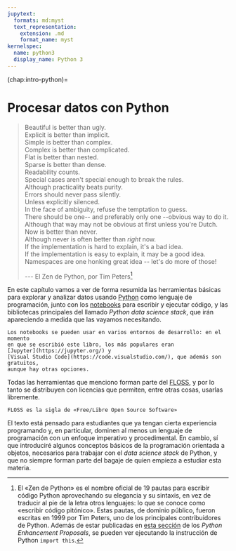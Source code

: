 ```yaml
---
jupytext:
  formats: md:myst
  text_representation:
    extension: .md
    format_name: myst
kernelspec:
  name: python3
  display_name: Python 3
---
```


(chap:intro-python)=
# Procesar datos con Python

> Beautiful is better than ugly.<br/>
> Explicit is better than implicit.<br/>
> Simple is better than complex.<br/>
> Complex is better than complicated.<br/>
> Flat is better than nested.<br/>
> Sparse is better than dense.<br/>
> Readability counts.<br/>
> Special cases aren't special enough to break the rules.<br/>
> Although practicality beats purity.<br/>
> Errors should never pass silently.<br/>
> Unless explicitly silenced.<br/>
> In the face of ambiguity, refuse the temptation to guess.<br/>
> There should be one-- and preferably only one --obvious way to do it.<br/>
> Although that way may not be obvious at first unless you're Dutch.<br/>
> Now is better than never.<br/>
> Although never is often better than *right* now.<br/>
> If the implementation is hard to explain, it's a bad idea.<br/>
> If the implementation is easy to explain, it may be a good idea.<br/>
> Namespaces are one honking great idea -- let's do more of those!<br/>
>
> --- El Zen de Python, por Tim Peters[^zen]


En este capítulo vamos a ver de forma resumida las herramientas básicas para
explorar y analizar datos usando [Python](https://www.python.org) como lenguaje
de programación, junto con los
[notebooks](https://en.wikipedia.org/wiki/Notebook_interface) para escribir y
ejecutar código, y las bibliotecas principales del llamado
_Python data science stack_, que irán apareciendo a medida que las vayamos
necesitando.
```{margin}
Los notebooks se pueden usar en varios entornos de desarrollo: en el momento
en que se escribió este libro, los más populares eran
[Jupyter](https://jupyter.org/) y
[Visual Studio Code](https://code.visualstudio.com/), que además son gratuitos,
aunque hay otras opciones.
```

Todas las herramientas que menciono forman parte del
[FLOSS](https://es.wikipedia.org/wiki/Software_de_c%C3%B3digo_abierto_y_libre),
y por lo tanto se distribuyen con licencias que permiten, entre otras cosas,
usarlas libremente.
```{margin}
FLOSS es la sigla de «Free/Libre Open Source Software»
```

El texto está pensado para estudiantes que ya tengan cierta experiencia
programando y, en particular, dominen al menos un lenguaje de programación con
un enfoque imperativo y procedimental. En cambio, sí que introduciré algunos
conceptos básicos de la programación orientada a objetos, necesarios para
trabajar con el _data science stack_ de Python, y que no siempre forman parte
del bagaje de quien empieza a estudiar esta materia.


[^zen]: El «Zen de Python» es el nombre oficial de $19$ pautas para escribir
código Python aprovechando su elegancia y su sintaxis, en vez de traducir al
pie de la letra otros lenguajes: lo que se conoce como «escribir código
pitónico». Estas pautas, de dominio público, fueron escritas en 1999 por Tim
Peters, uno de los principales contribuidores de Python. Además de estar
publicadas en [esta sección](https://peps.python.org/pep-0020/) de los
_Python Enhancement Proposals_, se pueden ver ejecutando la instrucción de
Python `import this`.

